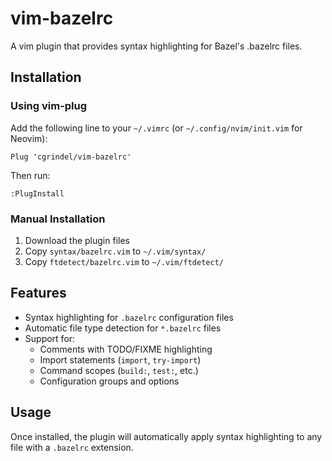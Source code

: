 # vim-bazelrc

A vim plugin that provides syntax highlighting for Bazel's .bazelrc files.

## Installation

### Using vim-plug

Add the following line to your `~/.vimrc` (or `~/.config/nvim/init.vim` for Neovim):

```vim
Plug 'cgrindel/vim-bazelrc'
```

Then run:

```
:PlugInstall
```

### Manual Installation

1. Download the plugin files
2. Copy `syntax/bazelrc.vim` to `~/.vim/syntax/`
3. Copy `ftdetect/bazelrc.vim` to `~/.vim/ftdetect/`

## Features

- Syntax highlighting for `.bazelrc` configuration files
- Automatic file type detection for `*.bazelrc` files
- Support for:
  - Comments with TODO/FIXME highlighting
  - Import statements (`import`, `try-import`)
  - Command scopes (`build:`, `test:`, etc.)
  - Configuration groups and options

## Usage

Once installed, the plugin will automatically apply syntax highlighting to any file with a
`.bazelrc` extension.
